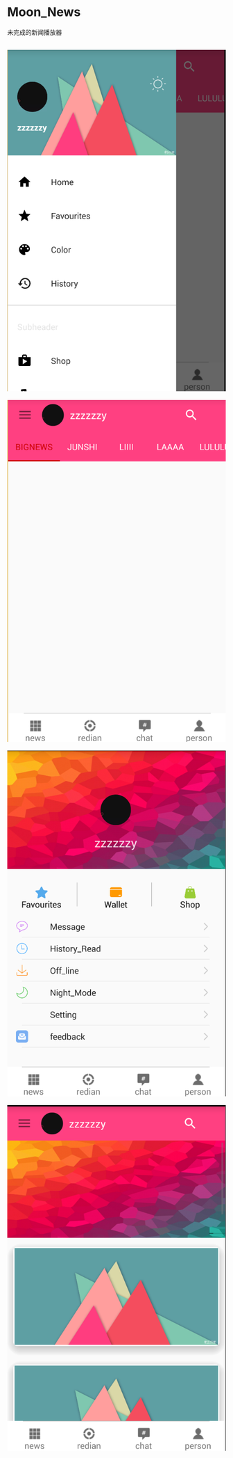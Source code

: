 # Moon_News
未完成的新闻播放器


 
![images](/screenshots/01.png) 
![images](/screenshots/02.png) 
![images](/screenshots/03.png) 
![images](/screenshots/04.png) 
